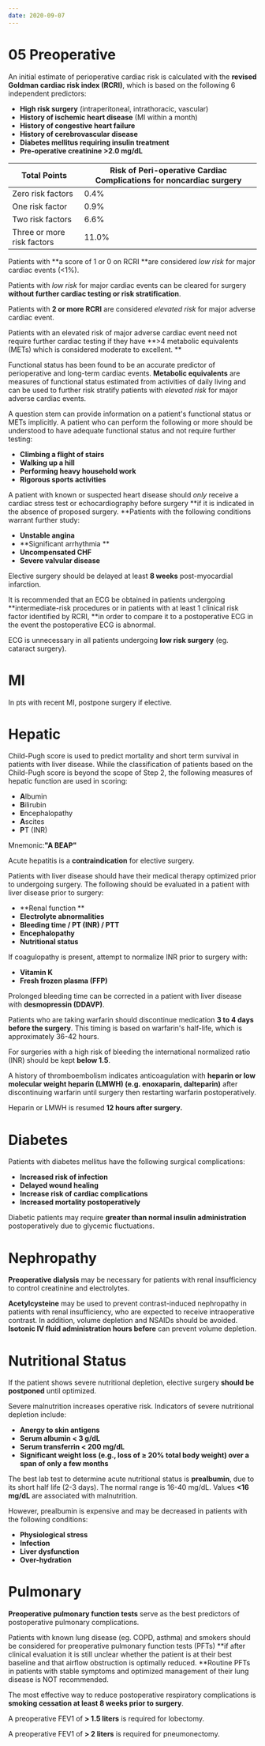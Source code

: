 ```yaml
---
date: 2020-09-07
---
```


# 05 Preoperative

<!-- ignore.. -->

An initial estimate of perioperative cardiac risk is calculated with the **revised Goldman cardiac risk index (RCRI)**, which is based on the following 6 independent predictors:

- **High risk surgery** (intraperitoneal, intrathoracic, vascular)
- **History of ischemic heart disease** (MI within a month)
- **History of congestive heart failure**
- **History of cerebrovascular disease**
- **Diabetes mellitus requiring insulin treatment**
- **Pre-operative creatinine >2.0 mg/dL**

| **Total Points**           | **Risk of Peri-operative Cardiac Complications for noncardiac surgery** |
| -------------------------- | ---------------------------------------- |
| Zero risk factors          | 0.4%                                     |
| One risk factor            | 0.9%                                     |
| Two risk factors           | 6.6%                                     |
| Three or more risk factors | 11.0%                                    |

Patients with \*\*a score of 1 or 0 on RCRI \*\*are considered _low risk_ for major cardiac events (<1%).

Patients with _low risk_ for major cardiac events can be cleared for surgery **without further cardiac testing or risk stratification**.

Patients with **2 or more RCRI** are considered _elevated risk_ for major adverse cardiac event.

Patients with an elevated risk of major adverse cardiac event need not require further cardiac testing if they have \*\*>4 metabolic equivalents (METs) which is considered moderate to excellent. \*\*

Functional status has been found to be an accurate predictor of perioperative and long-term cardiac events. **Metabolic equivalents** are measures of functional status estimated from activities of daily living and can be used to further risk stratify patients with _elevated risk_ for major adverse cardiac events.

A question stem can provide information on a patient's functional status or METs implicitly. A patient who can perform the following or more should be understood to have adequate functional status and not require further testing:

- **Climbing a flight of stairs**
- **Walking up a hill**
- **Performing heavy household work**
- **Rigorous sports activities**

A patient with known or suspected heart disease should _only_ receive a cardiac stress test or echocardiography before surgery \*\*if it is indicated in the absence of proposed surgery. \*\*Patients with the following conditions warrant further study:

- **Unstable angina**
- \*\*Significant arrhythmia \*\*
- **Uncompensated CHF**
- **Severe valvular disease**

Elective surgery should be delayed at least **8 weeks** post-myocardial infarction.

It is recommended that an ECG be obtained in patients undergoing \*\*intermediate-risk procedures or in patients with at least 1 clinical risk factor identified by RCRI, \*\*in order to compare it to a postoperative ECG in the event the postoperative ECG is abnormal.

ECG is unnecessary in all patients undergoing **low risk surgery** (eg. cataract surgery).

# MI

In pts with recent MI, postpone surgery if elective.

# Hepatic

Child-Pugh score is used to predict mortality and short term survival in patients with liver disease. While the classification of patients based on the Child-Pugh score is beyond the scope of Step 2, the following measures of hepatic function are used in scoring:

- **A**lbumin
- **B**ilirubin
- **E**ncephalopathy
- **A**scites
- **P**T (INR)

Mnemonic:**"A BEAP"**

Acute hepatitis is a **contraindication** for elective surgery.

Patients with liver disease should have their medical therapy optimized prior to undergoing surgery. The following should be evaluated in a patient with liver disease prior to surgery:

- \*\*Renal function \*\*
- **Electrolyte abnormalities**
- **Bleeding time / PT (INR) / PTT**
- **Encephalopathy**
- **Nutritional status**

If coagulopathy is present, attempt to normalize INR prior to surgery with:

- **Vitamin K**
- **Fresh frozen plasma  (FFP)**

Prolonged bleeding time can be corrected in a patient with liver disease with **desmopressin (DDAVP)**.

Patients who are taking warfarin should discontinue medication **3 to 4 days before the surgery**. This timing is based on warfarin's half-life, which is approximately 36-42 hours.

For surgeries with a high risk of bleeding the international normalized ratio (INR) should be kept **below 1.5**.

A history of thromboembolism indicates anticoagulation with **heparin or low molecular weight heparin (LMWH) (e.g. enoxaparin, dalteparin)** after discontinuing warfarin until surgery then restarting warfarin postoperatively.

Heparin or LMWH is resumed **12 hours after surgery.**

# Diabetes

Patients with diabetes mellitus have the following surgical complications:

- **Increased risk of infection**
- **Delayed wound healing**
- **Increase risk of cardiac complications**
- **Increased mortality postoperatively**

Diabetic patients may require **greater than normal insulin administration** postoperatively due to glycemic fluctuations.

# Nephropathy

**Preoperative dialysis** may be necessary for patients with renal insufficiency to control creatinine and electrolytes.

**Acetylcysteine** may be used to prevent contrast-induced nephropathy in patients with renal insufficiency, who are expected to receive intraoperative contrast. In addition, volume depletion and NSAIDs should be avoided. **Isotonic IV fluid administration hours before** can prevent volume depletion.

# Nutritional Status

If the patient shows severe nutritional depletion, elective surgery **should be postponed** until optimized.

Severe malnutrition increases operative risk. Indicators of severe nutritional depletion include:

- **Anergy to skin antigens**
- **Serum albumin < 3 g/dL**
- **Serum transferrin < 200 mg/dL**
- **Significant weight loss (e.g., loss of ≥ 20% total body weight) over a span of only a few months**

The best lab test to determine acute nutritional status is **prealbumin**, due to its short half life (2-3 days). The normal range is 16-40 mg/dL. Values **<16 mg/dL** are associated with malnutrition.

However, prealbumin is expensive and may be decreased in patients with the following conditions:

- **Physiological stress**
- **Infection**
- **Liver dysfunction**
- **Over-hydration**

# Pulmonary

**Preoperative pulmonary function tests** serve as the best predictors of postoperative pulmonary complications.

Patients with known lung disease (eg. COPD, asthma) and smokers should be considered for preoperative pulmonary function tests (PFTs) \*\*if after clinical evaluation it is still unclear whether the patient is at their best baseline and that airflow obstruction is optimally reduced. \*\*Routine PFTs in patients with stable symptoms and optimized management of their lung disease is NOT recommended.

The most effective way to reduce postoperative respiratory complications is **smoking cessation at least 8 weeks prior to surgery**.

A preoperative FEV1 of **> 1.5 liters** is required for lobectomy.

A preoperative FEV1 of **> 2 liters** is required for pneumonectomy.
